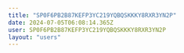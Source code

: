 ```yaml
---
title: "SP0F6PB2B87KEFP3YC219YQBQSKKKY8RXR3YN2P"
date: 2024-07-05T06:08:14.365Z
user: SP0F6PB2B87KEFP3YC219YQBQSKKKY8RXR3YN2P
layout: "users"
---
```

    